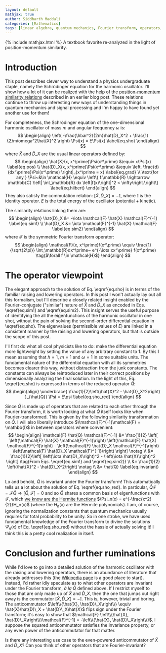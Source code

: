 ```yaml
---
layout: default
mathjax: true
author: Siddharth Maddali
categories: [Mathematics]
tags: [linear algebra, quantum mechanics, Fourier transform, operators, mathematics, physics, harmonic oscillators, Heisenberg, uncertainty]
---
```


{% include mathjax.html %}
A textbook favorite re-analyzed in the light of position-momentum similarity.

# Introduction
This post describes clever way to understand a physics undergraduate staple, namely the Schrödinger equation for the harmonic oscillator. 
I'll show how a lot of it can be realized with the help of the [position-momentum similarity relations](https://siddharth-maddali.github.io/mathematics/2020/02/15/position-and-momentum-are-similar-in-nature.html) described in an earlier blog post.
These relations continue to throw up interesting new ways of understanding things in quantum mechanics and signal processing and I'm happy to have found yet another use for them!

For completeness, the Schrödinger equation of the one-dimensional harmonic oscillator of mass $m$ and angular feequency $\omega$ is: 
$$
\begin{align}
	\left(
		-\frac{\hbar^2}{2m}\hat{D}_X^2 + \frac{1}{2}m\omega^2\hat{X}^2
	\right) \Psi(x) = E\Psi(x) \label{eq.sho}
\end{align}
$$
where $\hat{X}$ and $\hat{D}\_X$ are the usual linear operators defined by:
$$
\begin{align}
	\hat{X}(x, x^\prime)\Psi(x^\prime) &\equiv x\Psi(x) \label{eq.pos} \\
	\hat{D}_X(x, x^\prime)\Psi(x^\prime) &\equiv \left. \frac{d}{dx^\prime}\Psi(x^\prime) \right|_{x^\prime = x} \label{eq.grad} \\ 
	\text{for any } \Psi~&\in \mathcal{H} \equiv \left\{ f:\mathbb{R} \rightarrow \mathbb{C} \left| \int_\mathbb{R} dx \left|f(x)\right|^2 < \infty\right.\right\} \label{eq.hilbert}
\end{align}
$$
They also satisfy the commutation relation: $\left[\hat{X}, \hat{D}\_X\right] = -\mathbb{I}$, where $\mathbb{I}$ is the identity operator.
$E$ is the total energy of the oscillator (potential + kinetic).

The similarity relations linking them are: 
$$
\begin{align}
	\hat{D}_X &= -\iota \mathcal{F} \hat{X} \mathcal{F}^{-1} \label{eq.sim1} \\
	\hat{D}_X &=  \iota \mathcal{F}^{-1} \hat{X} \mathcal{F} \label{eq.sim2}
\end{align}
$$
where $\mathcal{F}$ is the symmetric Fourier transform operator: 
$$
\begin{align}
	\mathcal{F}(x, x^\prime)f(x^\prime) \equiv 
	\frac{1}{\sqrt{2\pi}} 
	\int_\mathbb{R}dx^\prime~
	e^{-\iota xx^\prime} f(x^\prime) 
	\tag{$\forall f \in \mathcal{H}$}
\end{align}
$$

# The operator viewpoint
The elegant approach to the solution of Eq. \eqref{eq.sho} is in terms of the familiar raising and lowering operators. 
In this post I won't actually lay out all this formalism, but I'll describe a closely related insight enabled by the Fourier-conjugate ("similar") nature of $\hat{X}$ and $\hat{D}\_X$ as encoded in Eqs. \eqref{eq.sim1} and \eqref{eq.sim2}.
This insight serves the useful purpose of identifying the all the eigenfunctions of the harmonic oscillator in one shot, without the pain of solving the second-order differential equation in \eqref{eq.sho}.
The eigenvalues (permissible values of $E$) are linked in a consistent manner by the raising and lowering operators, but that is outside the scope of this post. 

I'll first do what all cool physicists like to do: make the differential equation more lightweight by setting the value of any arbitrary constant to $1$. 
By this I mean assuming that $\hbar = 1$, $m = 1$ and $\omega = 1$ in some suitable units.
The fundamental nature of the differential equation with all its symmetries becomes clearer this way, without distraction from the junk constants.
The constants can always be reintroduced later in their correct positions by dimensionally analyzing the final solution. 
In the light of this, Eq. \eqref{eq.sho} is expressed in terms of the reduced operator $\hat{Q}$:
$$
\begin{align}
	\underbrace{
		\frac{1}{2}\left(\hat{X}^2 - \hat{D}_X^2\right)
	}_{\hat{Q}} \Psi = E\psi
	\label{eq.sho_red}
\end{align}
$$

Since $\hat{Q}$ is made up of operators that are related to each other through the Fourier transform, it is worth looking at what $\hat{Q}$ itself looks like when Fourier-transformed. 
This is given by the following similarity transformation on $\hat{Q}$. 
I will also liberally introduce $\\mathcal{F}^{-1}\mathcal{F} = \mathbb{I}$ in between operators where convenient:
$$
\begin{align}
	\mathcal{F} \hat{Q} \mathcal{F}^{-1} 
	&= \frac{1}{2} \left[
			\left(\mathcal{F} \hat{X} \mathcal{F}^{-1}\right)
			\left(\mathcal{F} \hat{X} \mathcal{F}^{-1}\right) - 
			\left(\mathcal{F} \hat{D}_X \mathcal{F}^{-1}\right)
			\left(\mathcal{F} \hat{D}_X \mathcal{F}^{-1}\right)
		\right] \notag \\
	&= \frac{1}{2}\left[
			\left(\iota \hat{D}_X\right)^2 - \left(\iota \hat{X}\right)^2
		\right] \tag{From Eqs. \eqref{eq.sim1} and \eqref{eq.sim2}} \\
	&= \frac{1}{2} \left(\hat{X}^2 - \hat{D}_X^2\right) \notag \\
	&= \hat{Q} \label{eq.invariant}
\end{align}
$$

Lo and behold, $\hat{Q}$ is invariant under the Fourier transform!
This automatically tells us a lot about the solution of Eq. \eqref{eq.sho_red}.
In particular, $\hat{Q} \mathcal{F} = \mathcal{F}\hat{Q} \Rightarrow \left[\hat{Q}, \mathcal{F}\right] = 0$ and so $\hat{Q}$ shares a common basis of eigenfunctions with $\mathcal{F}$, which [we know are the Hermite functions](https://siddharth-maddali.github.io/mathematics/2020/03/15/Breaking-down-the-Fourier-transform.html) $\Psi_n(x) = e^{-\frac{x^2}{2}}H_n(x)$ (where the $H_n(x)$ are the Hermite polynomials).
I am, of course, ignoring the normalization constants that quantum mechanics usually requires for total probability to be unity. 
So in one stroke, we have used fundamental knowledge of the Fourier transform to divine the solutions $\Psi_n(x)$ of Eq. \eqref{eq.sho_red} without the hassle of actually solving it!
I think this is a pretty cool realization in itself.

# Conclusion and further ruminations
While I'd love to go into a detailed solution of the harmonic oscillator with the raising and lowering operators, there is an abundance of literature that already addresses this (the [Wikipedia page](https://en.wikipedia.org/wiki/Quantum_harmonic_oscillator) is a good place to start).
Instead, I'd rather idly speculate as to what other operators are invariant under the Fourier transform, _à la_ $\hat{Q}$ defined above. 
If I restrict myself to those that are only made up of $\hat{X}$ and $\hat{D}\_X$, then the one that jumps out right away is the commutator $\left[\hat{X}, \hat{D}\_X\right] = -\mathbb{I}$.
This is, however, trivial and boring.
The anticommutator $\left\\{\hat{X}, \hat{D}\_X\right\\} \equiv \hat{X}\hat{D}\_X + \hat{D}\_X\hat{X}$ flips sign under the Fourier transform; it's easy to show that  $\mathcal{F} \left\\{\hat{X}, \hat{D}\_X\right\\}\mathcal{F}^{-1} = -\left\\{\hat{X}, \hat{D}\_X\right\\}$. 
I suppose the squared anticommutator satisfies the invariance property, or any even power of the anticommutator for that matter.

Is there any interesting use case to the even-powered anticommutator of $\hat{X}$ and $\hat{D}\_X$?
Can you think of other operators that are Fourier-invariant? 


<!--
# Time to step up...or down
There remains the question of what the eigenvalues $E$ are, in Eq. \eqref{eq.sho_red}.
If you're a masochist, you could manually apply the operator $\hat{Q}$ to each one of the eigenvectors $\Psi_n(x)$ after looking up the $n$'th-order Hermite polynomial. 
The cool physicists, however, try to apply specially designed operators to Eq. \eqref{eq.sho_red} that allow them to recurse through successive eigenvectors $\Psi_n(x)$ so that a pattern appears linking all the eigenvalues $E_n$. 
In this spirit, I'll define the "raising" and "lowering" operators below, subscripted by $+$ and $-$ respectively: 
$$
\begin{align}
	\hat{a}_+ &= \hat{X} - \hat{D}_X \label{eq.raise} \\
	\hat{a}_- &= \hat{X} + \hat{D}_X \label{eq.lower} 
\end{align}
$$

The "raising" and "lowering" characteristics will become evident soon.
It is easy to see that $\hat{a}\_+$ and $\hat{a}\_-$ are Hermitian adjoints of each other, since $\hat{X}^\dagger = \hat{X}$ but $\hat{D}\_X^\dagger = -\hat{D}\_X$.

That the function $\hat{a}\_\pm\Psi(x)$ belongs in $\mathcal{H}$ is evident from the fact that $\Psi(x)$ contains a Gaussian multipler $e^{-\frac{x^2}{2}}$. 
This multiplier causes $\Psi(x)$ to go to zero very quickly at $\pm \infty$, much faster than the Hermite polynomials $H_n(x)$ can diverge. 
This means that being acted upon by $\hat{X}$ or $\hat{D}\_X$ (and therefore $\hat{a}\_+$ or $\hat{a}\_-$) still leaves the function with a finite $\ell^2$-norm (it remains square-integrable), and so by definition $\hat{a}\_\pm\Psi(x) \in \mathcal{H}$.

I now seek to understand what $\hat{Q} \hat{a}\_\pm \Psi_n(x)$ look like, _i.e._, what happens when I hit the Hilbert space functions $\hat{a}\_\pm\Psi_n(x)$ with the operator $\hat{Q}$ from the left.
To do this, I need to rewrite $\hat{Q}$ in terms of $\hat{a}\_\pm$. 
This is quite simply achieved from Eqsd. \eqref{eq.raise} and \eqref{eq.lower}, and the commutation relation $\left[\hat{X}, \hat{D}\_X\right]= -\mathbb{I}$:
$$
\begin{align}
	\hat{a}_- \hat{a}_+ &= \left(\hat{X}+\hat{D}_X\right)\left(\hat{X}-\hat{D}_X\right) = \hat{X}^2-\hat{D}_X^2+\mathbb{I} \label{eq.updown} \\
	\hat{a}_+ \hat{a}_- &= \left(\hat{X}-\hat{D}_X\right)\left(\hat{X}+\hat{D}_X\right) = \hat{X}^2-\hat{D}_X^2-\mathbb{I} \label{eq.downup}
\end{align}
$$

Eqs. \eqref{eq.updown} and \eqref{eq.downup} allow us to calculate: 
$$
\begin{align}
	\hat{Q} \hat{a}_+\Psi_n
		&= \frac{1}{2}\left(\hat{X}^2 -\hat{D}_X^2\right) \hat{a}_+ \Psi_n \notag \\
		&= \frac{1}{2}\left(\hat{a}_+\hat{a}_- + \mathbb{I}\right) \hat{a}_+ \Psi_n \tag{From Eq. \eqref{eq.downup}} \\
		&= \frac{1}{2} \left[\hat{a}_+\left(\hat{a}_-\hat{a}_+\right) + \hat{a}_+\right] \Psi_n 
		 = \frac{1}{2} \hat{a}_+ \left(\hat{a}_-\hat{a}_+ + \mathbb{I}\right) \Psi_n \notag \\
		&= \frac{1}{2} \hat{a}_+ \left(\hat{X}^2 -\hat{D}_X^2 + 2\mathbb{I}\right) \Psi_n \tag{From Eq. \eqref{eq.updown}}\\
		&= \hat{a}_+ \left[\frac{1}{2}\left(\hat{X}^2-\hat{D}_X^2\right)\Psi_n + \mathbb{I}\Psi_n\right] 
		 = \hat{a}_+\left(E_n + 1\right)\Psi_n \notag \\
		&= \left(E_n + 1\right)\hat{a}_+\Psi_n \label{eq.raised_ev}
\end{align}
$$

We may also repeat the same procedure above to prove the $\hat{a}\_-$ analog of Eq. \eqref{eq.raised_ev}:
$$
\begin{align}
	\hat{Q} \hat{a}_- \Psi_n = \left(E_n - 1\right)\hat{a}_- \Psi_n
	\label{eq.lowerd_ev}
\end{align}
$$
Eqs. \eqref{eq.raised_ev} and \eqref{eq.lowerd_ev} tell us that $\hat{a}\_\pm\Psi_n$ are eigenvectors of $\hat{Q}$ with eigenvalues $E_n \pm 1$, where $E_n$ is the eigenvalue of the $n$'th Hermite function $\Psi_n$.
It follows simply that $\hat{a}\_\pm\Psi_n$ are also Hermite functions. 
The only question is whether: $\hat{a}\_\pm \Psi_n \stackrel{?}{=} \Psi\_{n \pm 1}$.
-->
